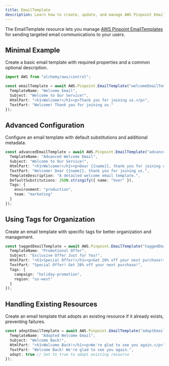 ```yaml
---
title: EmailTemplate
description: Learn how to create, update, and manage AWS Pinpoint EmailTemplates using Alchemy Cloud Control.
---
```



The EmailTemplate resource lets you manage [AWS Pinpoint EmailTemplates](https://docs.aws.amazon.com/pinpoint/latest/userguide/) for sending targeted email communications to your users.

## Minimal Example

Create a basic email template with required properties and a common optional description.

```ts
import AWS from "alchemy/aws/control";

const emailTemplate = await AWS.Pinpoint.EmailTemplate("welcomeEmailTemplate", {
  TemplateName: "Welcome Email",
  Subject: "Welcome to Our Service!",
  HtmlPart: "<h1>Welcome!</h1><p>Thank you for joining us.</p>",
  TextPart: "Welcome! Thank you for joining us."
});
```

## Advanced Configuration

Configure an email template with default substitutions and additional metadata.

```ts
const advancedEmailTemplate = await AWS.Pinpoint.EmailTemplate("advancedEmailTemplate", {
  TemplateName: "Advanced Welcome Email",
  Subject: "Welcome to Our Service!",
  HtmlPart: "<h1>Welcome!</h1><p>Dear {{name}}, thank you for joining us.</p>",
  TextPart: "Welcome! Dear {{name}}, thank you for joining us.",
  TemplateDescription: "A detailed welcome email template.",
  DefaultSubstitutions: JSON.stringify({ name: "User" }),
  Tags: {
    environment: "production",
    team: "marketing"
  }
});
```

## Using Tags for Organization

Create an email template with specific tags for better organization and management.

```ts
const taggedEmailTemplate = await AWS.Pinpoint.EmailTemplate("taggedEmailTemplate", {
  TemplateName: "Promotional Offer",
  Subject: "Exclusive Offer Just for You!",
  HtmlPart: "<h1>Special Offer!</h1><p>Get 20% off your next purchase!</p>",
  TextPart: "Special Offer! Get 20% off your next purchase!",
  Tags: {
    campaign: "holiday-promotion",
    region: "us-west"
  }
});
```

## Handling Existing Resources

Create an email template that adopts an existing resource if it already exists, preventing failures.

```ts
const adoptEmailTemplate = await AWS.Pinpoint.EmailTemplate("adoptEmailTemplate", {
  TemplateName: "Adopted Welcome Email",
  Subject: "Welcome Back!",
  HtmlPart: "<h1>Welcome Back!</h1><p>We're glad to see you again.</p>",
  TextPart: "Welcome Back! We're glad to see you again.",
  adopt: true // Set to true to adopt existing resource
});
```
